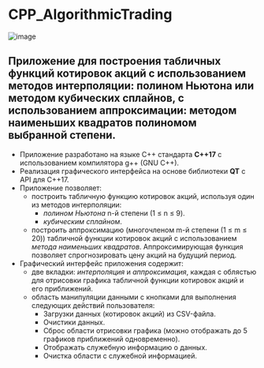 # CPP_AlgorithmicTrading

![image](materials/project-record.gif)

## Приложение для построения табличных функций котировок акций с использованием методов интерполяции: полином Ньютона или методом кубических сплайнов, с использованием аппроксимации: методом наименьших квадратов полиномом выбранной степени.

- Приложение разработано на языке C++ стандарта **C++17** с использованием компилятора g++ (GNU C++).
- Реализация графического интерфейса на основе библиотеки **QT** с API для C++17.
- Приложение позволяет:
  - построить табличную функцию котировок акций, используя один из методов интерполяции:
    - *полином Ньютона* n-й степени (1 ≤ n ≤ 9).
    - *кубическим сплайном*.
  - построить аппроксимацию (многочленом m-й степени (1 ≤ m ≤ 20)) табличной функции котировок акций с использованием *метода наименьших квадратов*. Аппроксимирующая функция позволяет спрогнозировать цену акций на будущий период.
- Графический интерфейс приложения содержит:
  - две вкладки: *интерполяция* и *аппроксимация*, каждая с облястью для отрисовки графика табличной функции котировок акций и его приближений.
  - область манипуляции данными с кнопками для выполнения следующих действий пользователя:
    - Загрузки данных (котировок акций) из CSV-файла.
    - Очистики данных.
    - Сброс области отрисовки графика (можно отображать до 5 графиков приближений одновременно).
    - Отображать служебную информацию о данных.
    - Очистка области с служебной информацией.
